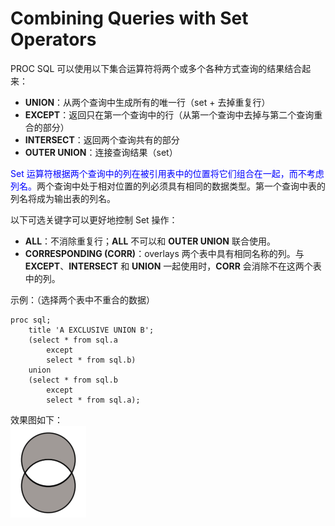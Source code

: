 # Combining Queries with Set Operators  

PROC SQL 可以使用以下集合运算符将两个或多个各种方式查询的结果结合起来：  
- **UNION**：从两个查询中生成所有的唯一行（set + 去掉重复行）  
- **EXCEPT**：返回只在第一个查询中的行（从第一个查询中去掉与第二个查询重合的部分）  
- **INTERSECT**：返回两个查询共有的部分  
- **OUTER UNION**：连接查询结果（set）  

<font color=blue>Set 运算符根据两个查询中的列在被引用表中的位置将它们组合在一起，而不考虑列名。</font>两个查询中处于相对位置的列必须具有相同的数据类型。第一个查询中表的列名将成为输出表的列名。  

以下可选关键字可以更好地控制 Set 操作：  
- **ALL**：不消除重复行；**ALL**  不可以和 **OUTER UNION** 联合使用。  
- **CORRESPONDING (CORR)**：overlays 两个表中具有相同名称的列。与 **EXCEPT**、**INTERSECT** 和 **UNION** 一起使用时，**CORR** 会消除不在这两个表中的列。  

示例：（选择两个表中不重合的数据）  
```SAS
proc sql;
	title 'A EXCLUSIVE UNION B';
	(select * from sql.a
		except
		select * from sql.b)
	union
	(select * from sql.b
		except
		select * from sql.a);
```  

效果图如下：  
![example7](./assets/sql_SetOpt_example1.png)  


